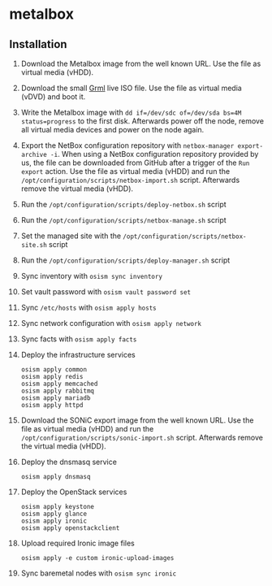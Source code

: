 # metalbox

## Installation

1. Download the Metalbox image from the well known URL. Use the file as virtual
   media (vHDD).
2. Download the small [Grml](https://grml.org/download/) live ISO file. Use the
   file as virtual media (vDVD) and boot it.
3. Write the Metalbox image with `dd if=/dev/sdc of=/dev/sda bs=4M status=progress` to
   the first disk. Afterwards power off the node, remove all virtual media devices and
   power on the node again.
4. Export the NetBox configuration repository with `netbox-manager export-archive -i`.
   When using a NetBox configuration repository provided by us, the file can be downloaded
   from GitHub after a trigger of the `Run export` action. Use the file  as virtual
   media (vHDD) and run the `/opt/configuration/scripts/netbox-import.sh` script.
   Afterwards remove the virtual media (vHDD).
5. Run the `/opt/configuration/scripts/deploy-netbox.sh` script
6. Run the `/opt/configuration/scripts/netbox-manage.sh` script
7. Set the managed site with the `/opt/configuration/scripts/netbox-site.sh` script
8. Run the `/opt/configuration/scripts/deploy-manager.sh` script
9. Sync inventory with `osism sync inventory`
10. Set vault password with `osism vault password set`
11. Sync `/etc/hosts` with `osism apply hosts`
12. Sync network configuration with `osism apply network`
13. Sync facts with `osism apply facts`
14. Deploy the infrastructure services

    ```
    osism apply common
    osism apply redis
    osism apply memcached
    osism apply rabbitmq
    osism apply mariadb
    osism apply httpd
    ```

15. Download the SONiC export image from the well known URL. Use the file as
    virtual media (vHDD) and run the `/opt/configuration/scripts/sonic-import.sh`
    script. Afterwards remove the virtual media (vHDD).

16. Deploy the dnsmasq service

    ```
    osism apply dnsmasq
    ```

17. Deploy the OpenStack services

    ```
    osism apply keystone
    osism apply glance
    osism apply ironic
    osism apply openstackclient
    ```

18. Upload required Ironic image files

    ```
    osism apply -e custom ironic-upload-images
    ```

19. Sync baremetal nodes with `osism sync ironic`
